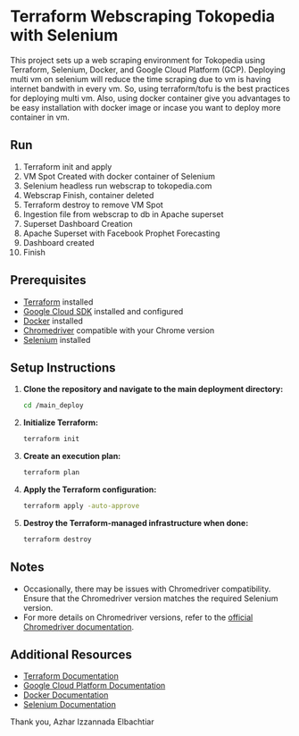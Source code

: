 # Terraform Webscraping Tokopedia with Selenium

This project sets up a web scraping environment for Tokopedia using Terraform, Selenium, Docker, and Google Cloud Platform (GCP). Deploying multi vm on selenium will reduce the time scraping due to vm is having internet bandwith in every vm. So, using terraform/tofu is the best practices for deploying multi vm. Also, using docker container give you advantages to be easy installation with docker image or incase you want to deploy more container in vm.

## Run
1. Terraform init and apply
2. VM Spot Created with docker container of Selenium
3. Selenium headless run webscrap to tokopedia.com
4. Webscrap Finish, container deleted
5. Terraform destroy to remove VM Spot
6. Ingestion file from webscrap to db in Apache superset
7. Superset Dashboard Creation
8. Apache Superset with Facebook Prophet Forecasting
9. Dashboard created 
10. Finish

## Prerequisites

- [Terraform](https://www.terraform.io/downloads.html) installed
- [Google Cloud SDK](https://cloud.google.com/sdk/docs/install) installed and configured
- [Docker](https://www.docker.com/get-started) installed
- [Chromedriver](https://sites.google.com/a/chromium.org/chromedriver/downloads) compatible with your Chrome version
- [Selenium](https://www.selenium.dev/documentation/en/getting_started_with_webdriver/) installed

## Setup Instructions

1. **Clone the repository and navigate to the main deployment directory:**
    ```sh
    cd /main_deploy
    ```

2. **Initialize Terraform:**
    ```sh
    terraform init
    ```

3. **Create an execution plan:**
    ```sh
    terraform plan
    ```

4. **Apply the Terraform configuration:**
    ```sh
    terraform apply -auto-approve
    ```

5. **Destroy the Terraform-managed infrastructure when done:**
    ```sh
    terraform destroy
    ```

## Notes

- Occasionally, there may be issues with Chromedriver compatibility. Ensure that the Chromedriver version matches the required Selenium version.
- For more details on Chromedriver versions, refer to the [official Chromedriver documentation](https://sites.google.com/a/chromium.org/chromedriver/downloads).

## Additional Resources

- [Terraform Documentation](https://www.terraform.io/docs)
- [Google Cloud Platform Documentation](https://cloud.google.com/docs)
- [Docker Documentation](https://docs.docker.com/)
- [Selenium Documentation](https://www.selenium.dev/documentation/en/)

Thank you,
Azhar Izzannada Elbachtiar


